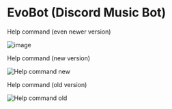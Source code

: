 
# EvoBot (Discord Music Bot)

Help command (even newer version)

![image](https://user-images.githubusercontent.com/47116705/141660366-b37ea099-edb4-4da1-ac56-50d890db2e25.png)


Help command (new version)

![Help command new](https://i.imgur.com/GQz7tEU.png)

Help command (old version)

![Help command old](https://i.imgur.com/p4HTaZF.png)
